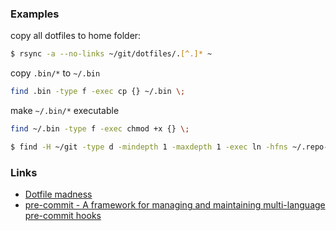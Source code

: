 ### Examples
copy all dotfiles to home folder:

```bash
$ rsync -a --no-links ~/git/dotfiles/.[^.]* ~
```

copy `.bin/*` to `~/.bin`
```bash
find .bin -type f -exec cp {} ~/.bin \;
```

make `~/.bin/*` executable
```bash
find ~/.bin -type f -exec chmod +x {} \;
```

```bash
$ find -H ~/git -type d -mindepth 1 -maxdepth 1 -exec ln -hfns ~/.repo-scripts {}/.scripts \;
```

### Links
+   [Dotfile madness](https://0x46.net/thoughts/2019/02/01/dotfile-madness/)
+   [pre-commit - A framework for managing and maintaining multi-language pre-commit hooks](https://github.com/pre-commit/pre-commit)

